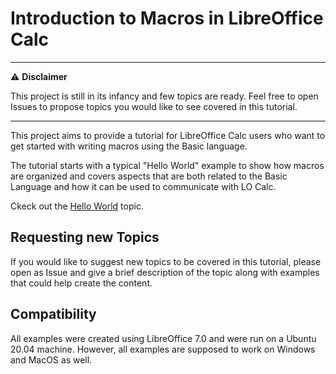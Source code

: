 # Introduction to Macros in LibreOffice Calc

---
:warning: **Disclaimer**

This project is still in its infancy and few topics are ready. Feel free to open Issues to propose topics you would like to see covered in this tutorial.

---

This project aims to provide a tutorial for LibreOffice Calc users who want to get started with writing macros using the Basic language.

The tutorial starts with a typical "Hello World" example to show how macros are organized and covers aspects that are both related to the Basic Language and how it can be used to communicate with LO Calc.

Ckeck out the [Hello World](./topics/Hello_World.md) topic.

## Requesting new Topics

If you would like to suggest new topics to be covered in this tutorial, please open as Issue and give a brief description of the topic along with examples that could help create the content.

## Compatibility

All examples were created using LibreOffice 7.0 and were run on a Ubuntu 20.04 machine. However, all examples are supposed to work on Windows and MacOS as well.
